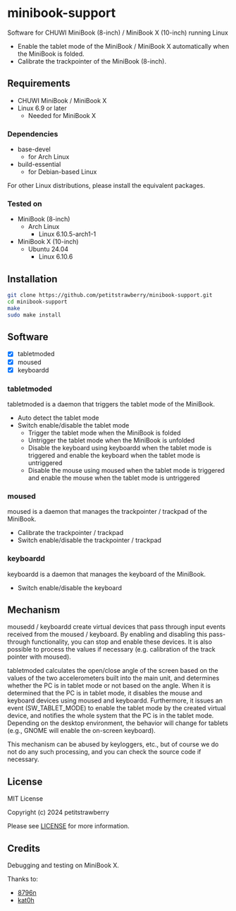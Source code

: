 # minibook-support
Software for CHUWI MiniBook (8-inch) / MiniBook X (10-inch) running Linux

- Enable the tablet mode of the MiniBook / MiniBook X automatically when the MiniBook is folded.
- Calibrate the trackpointer of the MiniBook (8-inch).

## Requirements

- CHUWI MiniBook / MiniBook X
- Linux 6.9 or later
  - Needed for MiniBook X

### Dependencies

- base-devel
  - for Arch Linux
- build-essential
  - for Debian-based Linux

For other Linux distributions, please install the equivalent packages.

### Tested on

- MiniBook (8-inch)
  - Arch Linux
    - Linux 6.10.5-arch1-1
- MiniBook X (10-inch)
  - Ubuntu 24.04
    - Linux 6.10.6

## Installation

```bash
git clone https://github.com/petitstrawberry/minibook-support.git
cd minibook-support
make
sudo make install
```

## Software

- [x] tabletmoded
- [x] moused
- [x] keyboardd

### tabletmoded

tabletmoded is a daemon that triggers the tablet mode of the MiniBook.

- Auto detect the tablet mode
- Switch enable/disable the tablet mode
  - Trigger the tablet mode when the MiniBook is folded
  - Untrigger the tablet mode when the MiniBook is unfolded
  - Disable the keyboard using keyboardd when the tablet mode is triggered and enable the keyboard when the tablet mode is untriggered
  - Disable the mouse using moused when the tablet mode is triggered and enable the mouse when the tablet mode is untriggered

### moused

moused is a daemon that manages the trackpointer / trackpad of the MiniBook. 

- Calibrate the trackpointer / trackpad
- Switch enable/disable the trackpointer / trackpad

### keyboardd

keyboardd is a daemon that manages the keyboard of the MiniBook.

- Switch enable/disable the keyboard

## Mechanism

mousedd / keyboardd create virtual devices that pass through input events received from the moused / keyboard.  By enabling and disabling this pass-through functionality, you can stop and enable these devices. It is also possible to process the values if necessary (e.g. calibration of the track pointer with moused).

tabletmoded calculates the open/close angle of the screen based on the values of the two accelerometers built into the main unit, and determines whether the PC is in tablet mode or not based on the angle. When it is determined that the PC is in tablet mode, it disables the mouse and keyboard devices using moused and keyboardd. Furthermore, it issues an event (SW_TABLET_MODE) to enable the tablet mode by the created virtual device, and notifies the whole system that the PC is in the tablet mode. Depending on the desktop environment, the behavior will change for tablets (e.g., GNOME will enable the on-screen keyboard).

This mechanism can be abused by keyloggers, etc., but of course we do not do any such processing, and you can check the source code if necessary.


## License

MIT License

Copyright (c) 2024 petitstrawberry

Please see [LICENSE](LICENSE) for more information.

## Credits

Debugging and testing on MiniBook X. 

Thanks to:
- [8796n](https://github.com/8796n)
- [kat0h](https://github.com/kat0h)
